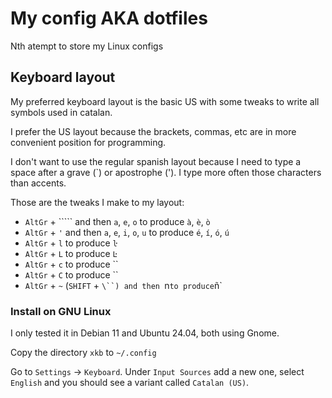 # My config AKA dotfiles

Nth atempt to store my Linux configs

## Keyboard layout

My preferred keyboard layout is the basic US with some tweaks to write all
symbols used in catalan.

I prefer the US layout because the brackets, commas, etc are in more convenient
position for programming.

I don't want to use the regular spanish layout because I need to type a space
after a grave (`) or apostrophe ('). I type more often those characters than accents.

Those are the tweaks I make to my layout:

* `AltGr` + ````` and then `a`, `e`, `o` to produce `à`, `è`, `ò`
* `AltGr` + `'` and then `a`, `e`, `i`, `o`, `u` to produce `é`, `í`, `ó`, `ú`
* `AltGr` + `l` to produce `ŀ`
* `AltGr` + `L` to produce `Ŀ`
* `AltGr` + `c` to produce ``
* `AltGr` + `C` to produce ``
* `AltGr` + `~` (`SHIFT` + `\``) and then `n` to produce `ñ`

### Install on GNU Linux

I only tested it in Debian 11 and Ubuntu 24.04, both using Gnome.

Copy the directory `xkb` to `~/.config`

Go to `Settings` &rarr; `Keyboard`. Under `Input Sources` add a new one, select
`English` and you should see a variant called `Catalan (US)`.
